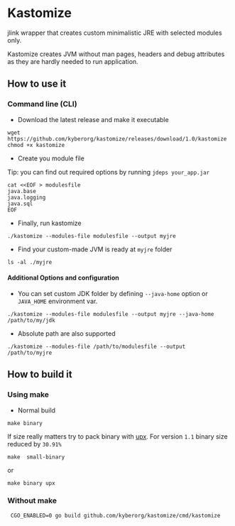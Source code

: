 # Kastomize

jlink wrapper that creates custom minimalistic JRE with selected modules only.

Kastomize creates JVM without man pages, headers and debug attributes as they are hardly needed to run application.

## How to use it

### Command line (CLI)

* Download the latest release and make it executable

```shell
wget https://github.com/kyberorg/kastomize/releases/download/1.0/kastomize
chmod +x kastomize
```

* Create you module file

Tip: you can find out required options by running `jdeps your_app.jar`

```shell
cat <<EOF > modulesfile
java.base
java.logging
java.sql
EOF
```

* Finally, run kastomize

```shell
./kastomize --modules-file modulesfile --output myjre
```

* Find your custom-made JVM is ready at `myjre` folder

```shell
ls -al ./myjre
```

#### Additional Options and configuration

* You can set custom JDK folder by defining `--java-home` option or `JAVA_HOME` environment var.

```shell
./kastomize --modules-file modulesfile --output myjre --java-home /path/to/my/jdk
```

* Absolute path are also supported

```shell
./kastomize --modules-file /path/to/modulesfile --output /path/to/myjre
```

## How to build it

### Using make

* Normal build

```shell
make binary
```

If size really matters try to pack binary with [upx](https://github.com/upx/upx).
For version `1.1` binary size reduced by `30.91%`

```shell
make  small-binary
```

or

```shell
make binary upx
```

### Without make

```shell
 CGO_ENABLED=0 go build github.com/kyberorg/kastomize/cmd/kastomize
```
